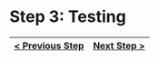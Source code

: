 # Step 3: Testing


[{]: <helper> (navStep)

| [< Previous Step](step2.md) | [Next Step >](step4.md) |
|:--------------------------------|--------------------------------:|

[}]: #
